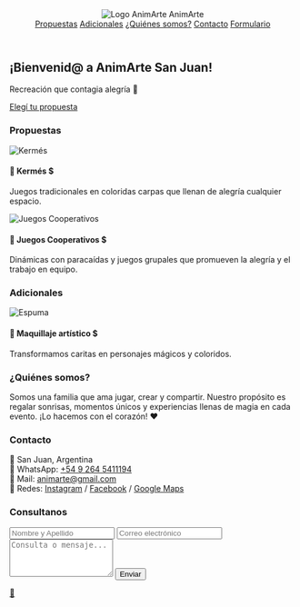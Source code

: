 <!DOCTYPE html>
<html lang="es">
<head>
  <meta charset="UTF-8" />
  <meta name="viewport" content="width=device-width, initial-scale=1.0" />
  <title>AnimArte San Juan</title>
  <script src="https://cdn.tailwindcss.com"></script>
  <script src="https://unpkg.com/aos@2.3.1/dist/aos.js"></script>
  <link href="https://unpkg.com/aos@2.3.1/dist/aos.css" rel="stylesheet">
  <style>
    body {
      background-image: url('/mnt/data/475963764_1631740734130775_3440810953045748882_n.jpg');
      background-size: cover;
      background-repeat: no-repeat;
      background-attachment: fixed;
    }
    nav a:hover {
      text-decoration: underline;
    }
  </style>
</head>
<body class="text-gray-800 bg-white bg-opacity-80">

  <!-- Header -->
  <header class="fixed w-full top-0 bg-white/90 shadow z-50 flex justify-between items-center px-4 py-3">
    <div class="flex items-center gap-2">
      <img src="/mnt/data/Diseño%20sin%20título.pdf" alt="Logo AnimArte" class="h-10">
      <span class="text-xl font-bold text-orange-500">AnimArte</span>
    </div>
    <nav class="flex gap-4 text-sm text-orange-600 font-medium">
      <a href="#propuestas">Propuestas</a>
      <a href="#adicionales">Adicionales</a>
      <a href="#quienes">¿Quiénes somos?</a>
      <a href="#contacto">Contacto</a>
      <a href="#formulario">Formulario</a>
    </nav>
  </header>

  <!-- Hero -->
  <section class="pt-28 text-center p-6 bg-orange-100 bg-opacity-80" data-aos="fade-down">
    <h2 class="text-3xl font-bold text-orange-600">¡Bienvenid@ a AnimArte San Juan!</h2>
    <p class="mt-2">Recreación que contagia alegría 🎉</p>
    <a href="#propuestas" class="mt-4 inline-block bg-orange-500 text-white px-6 py-2 rounded-full hover:bg-orange-600 transition">Elegí tu propuesta</a>
  </section>

  <!-- Propuestas -->
  <section id="propuestas" class="p-6" data-aos="fade-up">
    <h3 class="text-2xl font-semibold mb-4 text-orange-600">Propuestas</h3>
    <div class="grid md:grid-cols-2 gap-6">
      <div class="border rounded-xl p-4 shadow hover:shadow-lg transition bg-white/90">
        <img src="/mnt/data/475872232_2200517647008935_6123000362082530224_n.jpg" alt="Kermés" class="rounded mb-2">
        <h4 class="text-xl font-bold">🎪 Kermés <span class="text-green-600">$</span></h4>
        <p>Juegos tradicionales en coloridas carpas que llenan de alegría cualquier espacio.</p>
      </div>
      <div class="border rounded-xl p-4 shadow hover:shadow-lg transition bg-white/90">
        <img src="/mnt/data/8d0e34f1-ea3c-466f-acb2-10aed1360d4f.png" alt="Juegos Cooperativos" class="rounded mb-2">
        <h4 class="text-xl font-bold">🌈 Juegos Cooperativos <span class="text-green-600">$</span></h4>
        <p>Dinámicas con paracaídas y juegos grupales que promueven la alegría y el trabajo en equipo.</p>
      </div>
    </div>
  </section>

  <!-- Adicionales -->
  <section id="adicionales" class="p-6 bg-orange-50 bg-opacity-80" data-aos="fade-up">
    <h3 class="text-2xl font-semibold mb-4 text-orange-600">Adicionales</h3>
    <div class="grid md:grid-cols-2 gap-6">
      <div class="border rounded-xl p-4 shadow hover:shadow-lg transition bg-white/90">
        <img src="/mnt/data/491441543_18074288689849714_2999441093933010812_n.jpg" alt="Espuma" class="rounded mb-2">
        <h4 class="text-xl font-bold">🎨 Maquillaje artístico <span class="text-green-600">$</span></h4>
        <p>Transformamos caritas en personajes mágicos y coloridos.</p>
      </div>
    </div>
  </section>

  <!-- Quiénes somos -->
  <section id="quienes" class="p-6 text-center" data-aos="fade-in">
    <h3 class="text-2xl font-semibold text-orange-600 mb-2">¿Quiénes somos?</h3>
    <p class="max-w-2xl mx-auto bg-white/90 p-4 rounded-xl">Somos una familia que ama jugar, crear y compartir. Nuestro propósito es regalar sonrisas, momentos únicos y experiencias llenas de magia en cada evento. ¡Lo hacemos con el corazón! ❤️</p>
  </section>

  <!-- Contacto -->
  <section id="contacto" class="p-6 bg-orange-100 bg-opacity-90" data-aos="fade-in">
    <h3 class="text-2xl font-semibold text-orange-600 mb-2">Contacto</h3>
    <p class="bg-white/90 p-4 rounded-xl">
      📍 San Juan, Argentina<br>
      📱 WhatsApp: <a href="https://wa.me/5492645411194" class="text-blue-600">+54 9 264 5411194</a><br>
      📧 Mail: <a href="mailto:animarte@gmail.com" class="text-blue-600">animarte@gmail.com</a><br>
      📸 Redes:
      <a href="https://www.instagram.com/s/aGlnaGxpZ2h0OjE3OTg5MjY5NTA2MjE1MTY4" target="_blank" class="text-blue-600">Instagram</a> /
      <a href="https://www.facebook.com/animarte.sanjuan" target="_blank" class="text-blue-600">Facebook</a> /
      <a href="https://maps.app.goo.gl/6ARj9PBmQ12aJtmLA" target="_blank" class="text-blue-600">Google Maps</a>
    </p>
  </section>

  <!-- Formulario -->
  <section id="formulario" class="p-6" data-aos="fade-up">
    <h3 class="text-2xl font-semibold text-orange-600 mb-2">Consultanos</h3>
    <form class="bg-white/90 p-4 rounded-xl grid gap-4 max-w-xl mx-auto">
      <input type="text" placeholder="Nombre y Apellido" class="border p-2 rounded">
      <input type="email" placeholder="Correo electrónico" class="border p-2 rounded">
      <textarea placeholder="Consulta o mensaje..." rows="4" class="border p-2 rounded"></textarea>
      <button type="submit" class="bg-orange-500 text-white py-2 px-4 rounded hover:bg-orange-600">Enviar</button>
    </form>
  </section>

  <!-- Botón WhatsApp flotante -->
  <a href="https://wa.me/5492645411194" class="fixed bottom-4 right-4 bg-green-500 hover:bg-green-600 text-white p-4 rounded-full shadow-lg z-50">
    📲
  </a>

  <script>
    AOS.init();
  </script>
</body>
</html>
